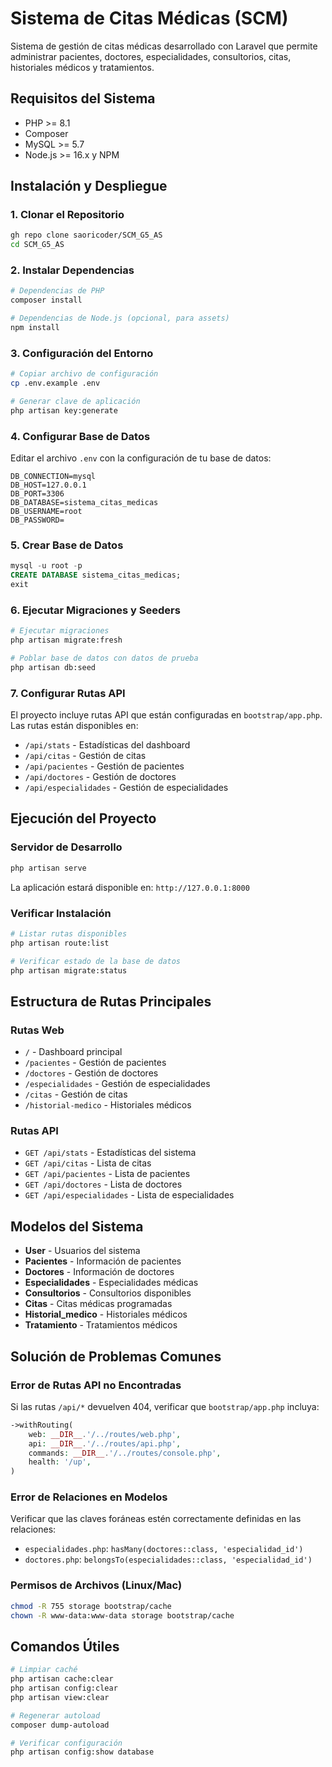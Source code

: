 # Sistema de Citas Médicas (SCM)

Sistema de gestión de citas médicas desarrollado con Laravel que permite administrar pacientes, doctores, especialidades, consultorios, citas, historiales médicos y tratamientos.

## Requisitos del Sistema

- PHP >= 8.1
- Composer
- MySQL >= 5.7
- Node.js >= 16.x y NPM

## Instalación y Despliegue

### 1. Clonar el Repositorio
```bash
gh repo clone saoricoder/SCM_G5_AS
cd SCM_G5_AS
```

### 2. Instalar Dependencias
```bash
# Dependencias de PHP
composer install

# Dependencias de Node.js (opcional, para assets)
npm install
```

### 3. Configuración del Entorno
```bash
# Copiar archivo de configuración
cp .env.example .env

# Generar clave de aplicación
php artisan key:generate
```

### 4. Configurar Base de Datos

Editar el archivo `.env` con la configuración de tu base de datos:
```env
DB_CONNECTION=mysql
DB_HOST=127.0.0.1
DB_PORT=3306
DB_DATABASE=sistema_citas_medicas
DB_USERNAME=root
DB_PASSWORD=
```

### 5. Crear Base de Datos
```sql
mysql -u root -p
CREATE DATABASE sistema_citas_medicas;
exit
```

### 6. Ejecutar Migraciones y Seeders
```bash
# Ejecutar migraciones
php artisan migrate:fresh

# Poblar base de datos con datos de prueba
php artisan db:seed
```

### 7. Configurar Rutas API
El proyecto incluye rutas API que están configuradas en `bootstrap/app.php`. Las rutas están disponibles en:
- `/api/stats` - Estadísticas del dashboard
- `/api/citas` - Gestión de citas
- `/api/pacientes` - Gestión de pacientes
- `/api/doctores` - Gestión de doctores
- `/api/especialidades` - Gestión de especialidades

## Ejecución del Proyecto

### Servidor de Desarrollo
```bash
php artisan serve
```

La aplicación estará disponible en: `http://127.0.0.1:8000`

### Verificar Instalación
```bash
# Listar rutas disponibles
php artisan route:list

# Verificar estado de la base de datos
php artisan migrate:status
```

## Estructura de Rutas Principales

### Rutas Web
- `/` - Dashboard principal
- `/pacientes` - Gestión de pacientes
- `/doctores` - Gestión de doctores
- `/especialidades` - Gestión de especialidades
- `/citas` - Gestión de citas
- `/historial-medico` - Historiales médicos

### Rutas API
- `GET /api/stats` - Estadísticas del sistema
- `GET /api/citas` - Lista de citas
- `GET /api/pacientes` - Lista de pacientes
- `GET /api/doctores` - Lista de doctores
- `GET /api/especialidades` - Lista de especialidades

## Modelos del Sistema

- **User** - Usuarios del sistema
- **Pacientes** - Información de pacientes
- **Doctores** - Información de doctores
- **Especialidades** - Especialidades médicas
- **Consultorios** - Consultorios disponibles
- **Citas** - Citas médicas programadas
- **Historial_medico** - Historiales médicos
- **Tratamiento** - Tratamientos médicos

## Solución de Problemas Comunes

### Error de Rutas API no Encontradas
Si las rutas `/api/*` devuelven 404, verificar que `bootstrap/app.php` incluya:
```php
->withRouting(
    web: __DIR__.'/../routes/web.php',
    api: __DIR__.'/../routes/api.php',
    commands: __DIR__.'/../routes/console.php',
    health: '/up',
)
```

### Error de Relaciones en Modelos
Verificar que las claves foráneas estén correctamente definidas en las relaciones:
- `especialidades.php`: `hasMany(doctores::class, 'especialidad_id')`
- `doctores.php`: `belongsTo(especialidades::class, 'especialidad_id')`

### Permisos de Archivos (Linux/Mac)
```bash
chmod -R 755 storage bootstrap/cache
chown -R www-data:www-data storage bootstrap/cache
```

## Comandos Útiles

```bash
# Limpiar caché
php artisan cache:clear
php artisan config:clear
php artisan view:clear

# Regenerar autoload
composer dump-autoload

# Verificar configuración
php artisan config:show database
```
